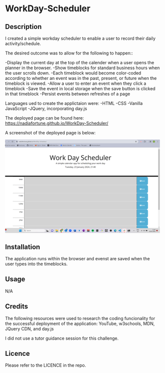 # WorkDay-Scheduler

## **Description**

I created a simple workday scheduler to enable a user to record their daily activity/schedule.

The desired outcome was to allow for the following to happen::

-Display the current day at the top of the calender when a user opens the planner in the browser.
-Show timeblocks for standard business hours when the user scrolls down.
-Each timeblock would become color-coded according to whether an event was in the past, present, or future when the timeblock is viewed.
-Allow a user to enter an event when they click a timeblock
-Save the event in local storage when the save button is clicked in that timeblock
-Persist events between refreshes of a page

Languages ued to create the applictaion were:
-HTML
-CSS
-Vanilla JavaScript
-JQuery, incorporating day.js


The deployed page can be found here: https://nadiafortune.github.io/WorkDay-Scheduler/

A screenshot of the deployed page is below:  

![](./images/Screenshot_2024-01-23_214024.png)


## **Installation**

The application runs within the browser and evenst are saved when the user types into the timeblocks.


## **Usage**

N/A

## **Credits**

The following resources were used to research the coding funcionality for the successful deployment of the application: YouTube, w3schools, MDN, JQuery CDN, and day.js

I did not use a tutor guidance session for this challenge.

## **Licence**

Please refer to the LICENCE in the repo.



